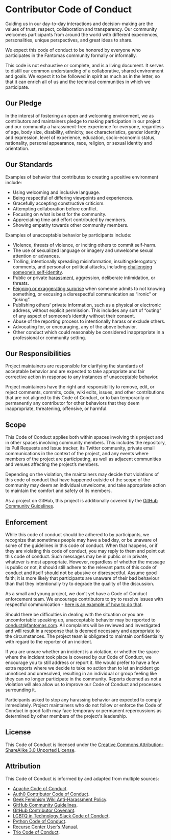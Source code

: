 # Contributor Code of Conduct

Guiding us in our day-to-day interactions and decision-making are the values of trust, respect, collaboration and transparency. Our community welcomes participants from around the world with different experiences, personalities, unique perspectives, and great ideas to share.

We expect this code of conduct to be honored by everyone who participates in the Fantomas community formally or informally.

This code is not exhaustive or complete, and is a living document. It serves to distill our common understanding of a collaborative, shared environment and goals. We expect it to be followed in spirit as much as in the letter, so that it can enrich all of us and the technical communities in which we participate.

## Our Pledge

In the interest of fostering an open and welcoming environment, we as contributors and maintainers pledge to making participation in our project and our community a harassment-free experience for everyone, regardless of age, body size, disability, ethnicity, sex characteristics, gender identity and expression, level of experience, education, socio-economic status, nationality, personal appearance, race, religion, or sexual identity and orientation.

## Our Standards

Examples of behavior that contributes to creating a positive environment include:

- Using welcoming and inclusive language.
- Being respectful of differing viewpoints and experiences.
- Gracefully accepting constructive criticism.
- Attempting collaboration before conflict.
- Focusing on what is best for the community.
- Appreciating time and effort contributed by members.
- Showing empathy towards other community members.

Examples of unacceptable behavior by participants include:

- Violence, threats of violence, or inciting others to commit self-harm.
- The use of sexualized language or imagery and unwelcome sexual attention or advances.
- Trolling, intentionally spreading misinformation, insulting/derogatory comments, and personal or political attacks, including [challenging someone’s self-identity](https://lgbtq.technology/culture.html#discussion-of-labels).
- Public or private [harassment](https://lgbtq.technology/coc.html#harassment), aggression, deliberate intimidation, or threats.
- [Feigning or exaggerating surprise](https://www.recurse.com/manual#no-feigned-surprise) when someone admits to not knowing something, or excusing a disrespectful communication as “ironic” or “joking”.
- Publishing others' private information, such as a physical or electronic address, without explicit permission. This includes any sort of “outing” of any aspect of someone’s identity without their consent.
- Abuse of the reporting process to intentionally harass or exclude others.
- Advocating for, or encouraging, any of the above behavior.
- Other conduct which could reasonably be considered inappropriate in a professional or community setting.

## Our Responsibilities

Project maintainers are responsible for clarifying the standards of acceptable behavior and are expected to take appropriate and fair corrective action in response to any instances of unacceptable behavior.

Project maintainers have the right and responsibility to remove, edit, or reject comments, commits, code, wiki edits, issues, and other contributions that are not aligned to this Code of Conduct, or to ban temporarily or permanently any contributor for other behaviors that they deem inappropriate, threatening, offensive, or harmful.

## Scope

This Code of Conduct applies both within spaces involving this project and in other spaces involving community members. This includes the repository, its Pull Requests and Issue tracker, its Twitter community, private email communications in the context of the project, and any events where members of the project are participating, as well as adjacent communities and venues affecting the project’s members.

Depending on the violation, the maintainers may decide that violations of this code of conduct that have happened outside of the scope of the community may deem an individual unwelcome, and take appropriate action to maintain the comfort and safety of its members.

As a project on GitHub, this project is additionally covered by the [GitHub Community Guidelines](https://help.github.com/articles/github-community-guidelines/).

## Enforcement

While this code of conduct should be adhered to by participants, we recognize that sometimes people may have a bad day, or be unaware of some of the guidelines in this code of conduct. When that happens, or if they are violating this code of conduct, you may reply to them and point out this code of conduct. Such messages may be in public or in private, whatever is most appropriate. However, regardless of whether the message is public or not, it should still adhere to the relevant parts of this code of conduct and itself should not be abusive or disrespectful. Assume good faith; it is more likely that participants are unaware of their bad behaviour than that they intentionally try to degrade the quality of the discussion.

As a small and young project, we don’t yet have a Code of Conduct enforcement team. We encourage contributors to try to resolve issues with respectful communication - [here is an example of how to do that](https://github.com/fsprojects/fantomas/pull/649#issuecomment-599965505).

Should there be difficulties in dealing with the situation or you are uncomfortable speaking up, unacceptable behavior may be reported to conduct@fantomas.com. All complaints will be reviewed and investigated and will result in a response that is deemed necessary and appropriate to the circumstances. The project team is obligated to maintain confidentiality with regard to the reporter of an incident.

If you are unsure whether an incident is a violation, or whether the space where the incident took place is covered by our Code of Conduct, we encourage you to still address or report it. We would prefer to have a few extra reports where we decide to take no action than to let an incident go unnoticed and unresolved, resulting in an individual or group feeling like they can no longer participate in the community. Reports deemed as not a violation will also allow us to improve our Code of Conduct and processes surrounding it.

Participants asked to stop any harassing behavior are expected to comply immediately. Project maintainers who do not follow or enforce the Code of Conduct in good faith may face temporary or permanent repercussions as determined by other members of the project's leadership.

## License

This Code of Conduct is licensed under the [Creative Commons Attribution-ShareAlike 3.0 Unported License](https://creativecommons.org/licenses/by-sa/3.0/).

## Attribution

This Code of Conduct is informed by and adapted from multiple sources:

- [Apache Code of Conduct](https://www.apache.org/foundation/policies/conduct).
- [Auth0 Contributor Code of Conduct](https://github.com/auth0/open-source-template/blob/master/CODE-OF-CONDUCT.md).
- [Geek Feminism Wiki Anti-Harassment Policy](https://geekfeminism.wikia.org/wiki/Conference_anti-harassment/Policy).
- [GitHub Community Guidelines](https://help.github.com/en/github/site-policy/github-community-guidelines).
- [GitHub Contributor Covenant](https://www.contributor-covenant.org/).
- [LGBTQ in Technology Slack Code of Conduct](http://lgbtq.technology/coc.html).
- [Python Code of Conduct](https://www.python.org/psf/conduct/).
- [Recurse Center User’s Manual](https://www.recurse.com/manual#no-feigned-surprise).
- [Trio Code of Conduct](https://trio.readthedocs.io/en/stable/code-of-conduct.html).
